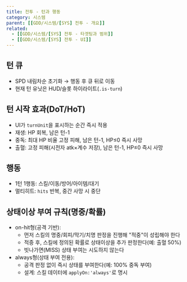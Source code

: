 ```yaml
---
title: 전투 - 턴과 행동
category: 시스템
parent: [[GDD/시스템/[SYS] 전투 - 개요]]
related:
  - [[GDD/시스템/[SYS] 전투 - 타겟팅과 범위]]
  - [[GDD/시스템/[SYS] 전투 - UI]]
---
```


## 턴 큐
- SPD 내림차순 초기화 → 행동 후 큐 뒤로 이동
- 현재 턴 유닛은 HUD/슬롯 하이라이트(`.is-turn`)

## 턴 시작 효과(DoT/HoT)
- UI가 `turnUnit`을 표시하는 순간 즉시 적용
- 재생: HP 회복, 남은 턴-1
- 중독: 최대 HP 비율 고정 피해, 남은 턴-1, HP≤0 즉시 사망
- 출혈: 고정 피해(시전자 atk×계수 저장), 남은 턴-1, HP≤0 즉시 사망

## 행동
- 1턴 1행동: 스킬/이동/방어/아이템/대기
- 멀티히트: `hits` 반복, 중간 사망 시 중단

## 상태이상 부여 규칙(명중/확률)
- on-hit형(공격 기반):
  - 먼저 스킬의 명중/회피/막기/치명 판정을 진행해 "적중"이 성립해야 한다
  - 적중 후, 스킬에 정의된 확률로 상태이상을 추가 판정한다(예: 출혈 50%)
  - 빗나가면(MISS) 상태 부여는 시도하지 않는다
- always형(상태 부여 전용):
  - 공격 판정 없이 즉시 상태를 부여한다(예: 100% 중독 부여)
  - 설계: 스킬 데이터에 `applyOn:'always'`로 명시

